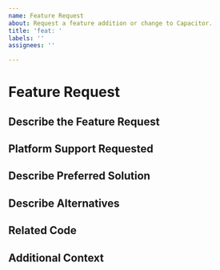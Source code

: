 ```yaml
---
name: Feature Request
about: Request a feature addition or change to Capacitor.
title: 'feat: '
labels: ''
assignees: ''

---
```


# Feature Request

## Describe the Feature Request
<!-- A clear and concise description of what the feature request is. Please include if your feature request is related to a problem. -->

## Platform Support Requested
<!-- Check one or more boxes for the platform(s) you would like this feature to support. Note that some features may not be feasible for a particular platform (i.e. no web API may be available). -->

## Describe Preferred Solution
<!-- A clear and concise description of what you want to happen. -->

## Describe Alternatives
<!-- A clear and concise description of any alternative solutions or features you've considered. -->

## Related Code
<!-- If you are able to illustrate the feature request with an example, please provide a sample application via an online code collaborator such as [StackBlitz](https://stackblitz.com), or [GitHub](https://github.com). -->

## Additional Context
<!-- List any other information that is relevant to your issue. Stack traces, related issues, suggestions on how to add, use case, Stack Overflow links, forum links, screenshots, OS if applicable, etc. -->
